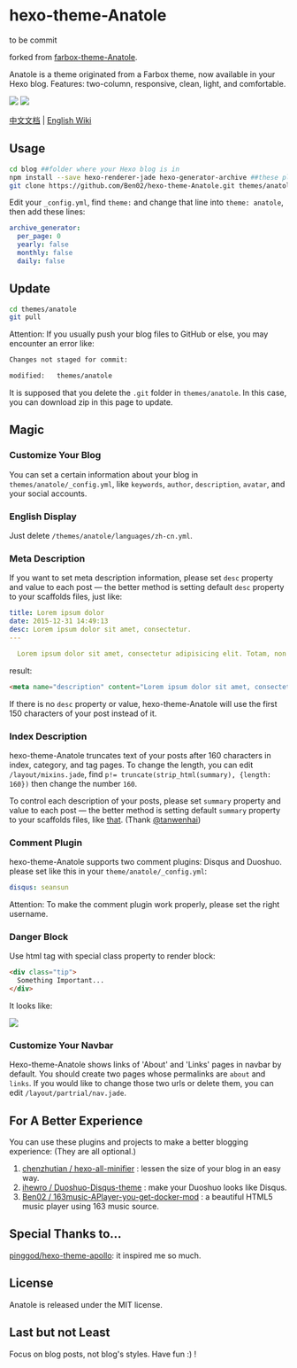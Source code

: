 # hexo-theme-Anatole

to be commit

forked from [farbox-theme-Anatole](https://github.com/hi-caicai/farbox-theme-Anatole).

Anatole is a theme originated from a Farbox theme, now available in your Hexo blog. Features: two-column, responsive, clean, light, and comfortable.

![](http://labcdn.qiniudn.com/anatole/QQ%E6%88%AA%E5%9B%BE20170113193419.png)
![](http://labcdn.qiniudn.com/anatole/QQ%E6%88%AA%E5%9B%BE20170114145625.png)

[中文文档](https://munen.cc/tech/Anatole.html) | [English Wiki](#usage)

## Usage

```bash
cd blog ##folder where your Hexo blog is in
npm install --save hexo-renderer-jade hexo-generator-archive ##these plugins are required
git clone https://github.com/Ben02/hexo-theme-Anatole.git themes/anatole ##or you can download zip in this page
```

Edit your `_config.yml`, find `theme:` and change that line into `theme: anatole`, then add these lines:

```yaml
archive_generator:
  per_page: 0
  yearly: false
  monthly: false
  daily: false
```

## Update

```bash
cd themes/anatole
git pull
 ```

Attention: If you usually push your blog files to GitHub or else, you may encounter an error like:

```bash
Changes not staged for commit:

modified:   themes/anatole
```

It is supposed that you delete the `.git` folder in `themes/anatole`. In this case, you can download zip in this page to update.

## Magic

### Customize Your Blog

You can set a certain information about your blog in `themes/anatole/_config.yml`, like `keywords`, `author`, `description`, `avatar`, and your social accounts.

### English Display

Just delete `/themes/anatole/languages/zh-cn.yml`.

### Meta Description

If you want to set meta description information, please set `desc` property and value to each post — the better method is setting default `desc` property to your scaffolds files, just like:

```yaml
title: Lorem ipsum dolor
date: 2015-12-31 14:49:13
desc: Lorem ipsum dolor sit amet, consectetur.
---

  Lorem ipsum dolor sit amet, consectetur adipisicing elit. Totam, non numquam saepe ex ut. Deleniti culpa inventore consectetur nam saepe!
```

result:

```html
<meta name="description" content="Lorem ipsum dolor sit amet, consectetur.">
```

If there is no `desc` property or value, hexo-theme-Anatole will use the first 150 characters of your post instead of it.

### Index Description

hexo-theme-Anatole truncates text of your posts after 160 characters in index, category, and tag pages. To change the length, you can edit `/layout/mixins.jade`, find `p!= truncate(strip_html(summary), {length: 160})` then change the number `160`.

To control each description of your posts, please set `summary` property and value to each post — the better method is setting default `summary` property to your scaffolds files, like [that](#meta-description). (Thank [@tanwenhai](https://github.com/tanwenhai))

### Comment Plugin

hexo-theme-Anatole supports two comment plugins: Disqus and Duoshuo. please set like this in your `theme/anatole/_config.yml`:

```yaml
disqus: seansun
```

Attention: To make the comment plugin work properly, please set the right username.

### Danger Block

Use html tag with special class property to render block:

```html
<div class="tip">
  Something Important...
</div>
```

It looks like:

![](http://labcdn.qiniudn.com/anatole/QQ%E6%88%AA%E5%9B%BE20170114141008.png)

### Customize Your Navbar

Hexo-theme-Anatole shows links of 'About' and 'Links' pages in navbar by default. You should create two pages whose permalinks are `about` and `links`. If you would like to change those two urls or delete them, you can edit `/layout/partrial/nav.jade`.  

## For A Better Experience

You can use these plugins and projects to make a better blogging experience: (They are all optional.)

1. [chenzhutian / hexo-all-minifier](https://github.com/chenzhutian/hexo-all-minifier) : lessen the size of your blog in an easy way.
2. [ihewro / Duoshuo-Disqus-theme](https://github.com/ihewro/Duoshuo-Disqus-theme) : make your Duoshuo looks like Disqus.
3. [Ben02 / 163music-APlayer-you-get-docker-mod](https://github.com/Ben02/163music-APlayer-you-get-docker-mod) : a beautiful HTML5 music player using 163 music source.

## Special Thanks to...

[pinggod/hexo-theme-apollo](https://github.com/pinggod/hexo-theme-apollo/): it inspired me so much.

## License

Anatole is released under the MIT license.

## Last but not Least

Focus on blog posts, not blog's styles. Have fun :) !
